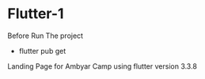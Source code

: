 # Flutter-1

Before Run The project
- flutter pub get

Landing Page for Ambyar Camp using flutter version 3.3.8

